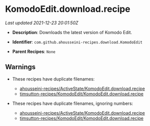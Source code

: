 # KomodoEdit.download.recipe

_Last updated 2021-12-23 20:01:50Z_

- **Description**: Downloads the latest version of Komodo Edit.

- **Identifier**: `com.github.ahousseini-recipes.download.KomodoEdit`

- **Parent Recipes**: `None`


## Warnings

- These recipes have duplicate filenames:
    - [ahousseini-recipes/ActiveState/KomodoEdit.download.recipe](/autopkg-dupe-tracker/ahousseini-recipes/ActiveState/KomodoEdit.download.recipe)
    - [timsutton-recipes/KomodoEdit/KomodoEdit.download.recipe](/autopkg-dupe-tracker/timsutton-recipes/KomodoEdit/KomodoEdit.download.recipe)

- These recipes have duplicate filenames, ignoring numbers:
    - [ahousseini-recipes/ActiveState/KomodoEdit.download.recipe](/autopkg-dupe-tracker/ahousseini-recipes/ActiveState/KomodoEdit.download.recipe)
    - [timsutton-recipes/KomodoEdit/KomodoEdit.download.recipe](/autopkg-dupe-tracker/timsutton-recipes/KomodoEdit/KomodoEdit.download.recipe)